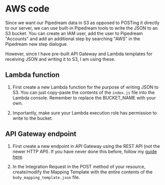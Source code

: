 # AWS code

Since we want our Pipedream data in S3 as opposed to POSTing it directly to our server, we can use built-in Pipedream tools to write the JSON to an S3 bucket. You can create an IAM user, add the user to Pipedream "Accounts" and add an additional step by searching "AWS" in the Pipedream new step dialogue. 

However, since I have pre-built API Gateway and Lambda templates for receiving JSON and writing it to S3, I am using these. 

## Lambda function

1. First create a new Lambda function for the purpose of writing JSON to S3. You can just copy-paste the contents of the `index.js` file into the Lambda console. Remember to replace the BUCKET_NAME with your own. 

2. Importantly, make sure your Lambda execution role has permission to write to the bucket. 


## API Gateway endpoint

1. First create a new endpoint in API Gateway using the REST API (not the newer HTTP API). If you have never done this before, follow my [guide here](https://mydigitalmark.com/build-static-html-sites-from-google-sheets-with-lambda-and-tiddlywiki/#bodymappingtemplates). 

2. In the Integration Request in the POST method of your resource, create/modify the Mapping Template with the entire contents of the `body_mapping_template.json` file. 
